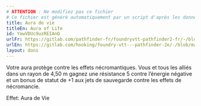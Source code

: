 ```yaml
---
# ATTENTION : Ne modifiez pas ce fichier
# Ce fichier est généré automatiquement par un script d'après les données du module Foundry VTT officiel et de sa traduction
title: Aura de vie
titleEn: Aura of Life
id: YawVDUc9uzREIAnO
urlFr: https://gitlab.com/pathfinder-fr/foundryvtt-pathfinder2-fr/-/blob/master/data/feats/YawVDUc9uzREIAnO.htm
urlEn: https://gitlab.com/hooking/foundry-vtt---pathfinder-2e/-/blob/master/packs/data/feats.db/aura-of-life.json
layout: dons
---
```

Votre aura protège contre les effets nécromantiques. Vous et tous les alliés dans un rayon de 4,50 m gagnez une résistance 5 contre l’énergie négative et un bonus de statut de +1 aux jets de sauvegarde contre les effets de nécromancie.

Effet: Aura de Vie
